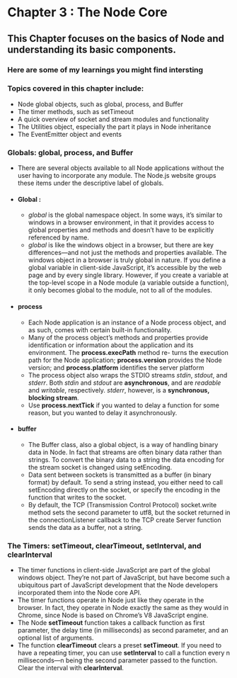 # Chapter 3 : The Node Core

## This Chapter focuses on the basics of Node and understanding its basic components.

### Here are some of my learnings you might find intersting

### Topics covered in this chapter include:

- Node global objects, such as global, process, and Buffer
- The timer methods, such as setTimeout
- A quick overview of socket and stream modules and functionality
- The Utilities object, especially the part it plays in Node inheritance
- The EventEmitter object and events

### Globals: global, process, and Buffer

- There are several objects available to all Node applications without the user having to incorporate any module. The Node.js website groups these items under the descriptive label of globals.
- #### Global :
    - *global* is the global namespace object. In some ways, it’s similar to windows in a browser environment, in that it provides access to global properties and methods and doesn’t have to be explicitly referenced by name.
    - *global* is like the windows object in a browser, but there are key differences—and not just the methods and properties available. The windows object in a browser is truly global in nature. If you define a global variable in client-side JavaScript, it’s accessible by the web page and by every single library. However, if you create a variable at the top-level scope in a Node module (a variable outside a function), it only becomes global to the module, not to all of the modules.
- #### process
    - Each Node application is an instance of a Node process object, and as such, comes with certain built-in functionality.
    - Many of the process object’s methods and properties provide identification or information about the application and its environment. The **process.execPath** method re- turns the execution path for the Node application; **process.version** provides the Node version; and **process.platform** identifies the server platform
    - The process object also wraps the STDIO streams *stdin*, *stdout*, and *stderr*. Both *stdin* and *stdout* are **asynchronous**, and are *readable* and *writable*, respectively. *stderr*, however, is a **synchronous, blocking stream**.
    - Use **process.nextTick** if you wanted to delay a function for some reason, but you wanted to delay it asynchronously.
- #### buffer
    - The Buffer class, also a global object, is a way of handling binary data in Node. In fact that streams are often binary data rather than strings. To convert the binary data to a string the data encoding for the stream socket is changed using setEncoding.
    - Data sent between sockets is transmitted as a buffer (in binary format) by default. To send a string instead, you either need to call setEncoding directly on the socket, or specify the encoding in the function that writes to the socket. 
    - By default, the TCP (Transmission Control Protocol) socket.write method sets the second parameter to utf8, but the socket returned in the connectionListener callback to the TCP create Server function sends the data as a buffer, not a string.

### The Timers: setTimeout, clearTimeout, setInterval, and clearInterval

- The timer functions in client-side JavaScript are part of the global windows object. They’re not part of JavaScript, but have become such a ubiquitous part of JavaScript development that the Node developers incorporated them into the Node core API.
- The timer functions operate in Node just like they operate in the browser. In fact, they operate in Node exactly the same as they would in Chrome, since Node is based on Chrome’s V8 JavaScript engine.
- The Node **setTimeout** function takes a callback function as first parameter, the delay time (in milliseconds) as second parameter, and an optional list of arguments.
- The function **clearTimeout** clears a preset **setTimeout**. If you need to have a repeating timer, you can use **setInterval** to call a function every n milliseconds—n being the second parameter passed to the function. Clear the interval with **clearInterval**.

